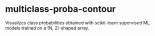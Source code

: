 # multiclass-proba-contour
Visualizes class probabilities obtained with scikit-learn supervised ML models trained on a (N, 2)-shaped array.
